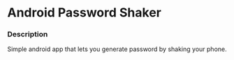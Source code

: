 # Android Password Shaker 

### Description
Simple android app that lets you generate password by shaking your phone.
